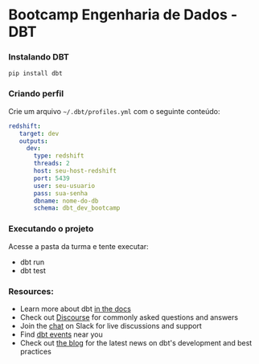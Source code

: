 # Bootcamp Engenharia de Dados - DBT

###  Instalando DBT
```
pip install dbt
```


### Criando perfil
Crie um arquivo `~/.dbt/profiles.yml` com o seguinte conteúdo:
   ```yaml
   redshift:
      target: dev
      outputs:
        dev:
          type: redshift
          threads: 2
          host: seu-host-redshift
          port: 5439
          user: seu-usuario
          pass: sua-senha
          dbname: nome-do-db
          schema: dbt_dev_bootcamp
   ```

### Executando o projeto

Acesse a pasta da turma e tente executar:
- dbt run
- dbt test


### Resources:
- Learn more about dbt [in the docs](https://docs.getdbt.com/docs/introduction)
- Check out [Discourse](https://discourse.getdbt.com/) for commonly asked questions and answers
- Join the [chat](http://slack.getdbt.com/) on Slack for live discussions and support
- Find [dbt events](https://events.getdbt.com) near you
- Check out [the blog](https://blog.getdbt.com/) for the latest news on dbt's development and best practices
